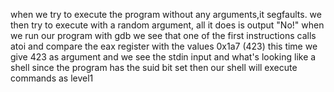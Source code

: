 when we try to execute the program without any arguments,it segfaults.
we then try to execute with a random argument, all it does is output "No!"
when we run our program with gdb we see that one of the first instructions calls atoi
and compare the eax register with the values 0x1a7 (423)
this time we give 423 as argument and we see the stdin input and what's looking like a shell
since the program has the suid bit set then our shell will execute commands as level1